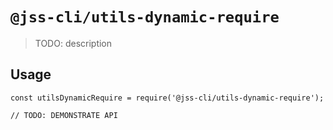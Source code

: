 # `@jss-cli/utils-dynamic-require`

> TODO: description

## Usage

```
const utilsDynamicRequire = require('@jss-cli/utils-dynamic-require');

// TODO: DEMONSTRATE API
```
